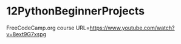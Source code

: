 # 12PythonBeginnerProjects
FreeCodeCamp.org course
URL=https://www.youtube.com/watch?v=8ext9G7xspg


